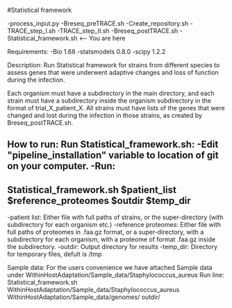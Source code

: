 #Statistical framework

-process_input.py
-Breseq_preTRACE.sh
-Create_repository.sh
-TRACE_step_I.sh
-TRACE_step_II.sh
-Breseq_postTRACE.sh
-Statistical_framework.sh <-- You are here

Requirements:
-Bio 1.68
-statsmodels 0.8.0
-scipy 1.2.2

Description:
Run Statistical framework for strains from different species to assess genes that were underwent adaptive changes
and loss of function during the infection.

Each organism must have a subdirectory in the main directory, and each strain must have a subdirectory inside the
organism subdirectory in the format of trial_X_patient_X.
All strains must have lists of the genes that were changed and lost during the infection in those
strains, as created by Breseq_postTRACE.sh.

How to run:
Run Statistical_framework.sh:
-Edit "pipeline_installation" variable to location of git on your computer.
-Run:
--------------------------------------------------------------------------------
Statistical_framework.sh $patient_list $reference_proteomes $outdir $temp_dir
--------------------------------------------------------------------------------
-patient list: Either file with full paths of strains, or the super-directory (with subdirectory for each organism etc.)
-reference proteomes: Either file with full paths of proteomes in .faa.gz format, or a super-directory, with a subdirectory for each organism, with a proteome of format .faa.gz inside the subdirectory.
-outdir: Output directory for results
-temp_dir: Directory for temporary files, defult is /tmp

Sample data:
For the users convenience we have attached Sample data under WithinHostAdaptation/Sample_data/Staphylococcus_aureus
Run line:
Statistical_framework.sh WithinHostAdaptation/Sample_data/Staphylococcus_aureus WithinHostAdaptation/Sample_data/genomes/ outdir/
